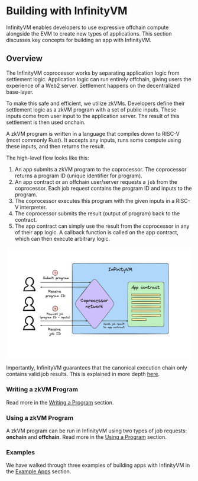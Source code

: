 # Building with InfinityVM

 InfinityVM enables developers to use expressive offchain compute alongside the EVM to create new types of applications. This section discusses key concepts for building an app with InfinityVM.

## Overview

The InfinityVM coprocessor works by separating application logic from settlement logic. Application logic can run entirely offchain, giving users the experience of a Web2 server. Settlement happens on the decentralized base-layer.

To make this safe and efficient, we utilize zkVMs. Developers define their settlement logic as a zkVM program with a set of public inputs. These inputs come from user input to the application server. The result of this settlement is then used onchain.

A zkVM program is written in a language that compiles down to RISC-V (most commonly Rust). It accepts any inputs, runs some compute using these inputs, and then returns the result.

The high-level flow looks like this:

1. An app submits a zkVM program to the coprocessor. The coprocessor returns a program ID (unique identifier for program).
1. An app contract or an offchain user/server requests a `job` from the coprocessor. Each job request contains the program ID and inputs to the program.
1. The coprocessor executes this program with the given inputs in a RISC-V interpreter.
1. The coprocessor submits the result (output of program) back to the contract.
1. The app contract can simply use the result from the coprocessor in any of their app logic. A callback function is called on the app contract, which can then execute arbitrary logic.

![coprocessor flow](../assets/coprocessor-overview.png)

Importantly, InfinityVM guarantees that the canonical execution chain only contains valid job results. This is explained in more depth [here](../chain/fork-choice.md).

### Writing a zkVM Program

Read more in the [Writing a Program](./writing-program.md) section.

### Using a zkVM Program

A zkVM program can be run in InfinityVM using two types of job requests: **onchain** and **offchain**. Read more in the [Using a Program](./using-program.md) section.

### Examples

We have walked through three examples of building apps with InfinityVM in the [Example Apps](../apps/README.md) section.
